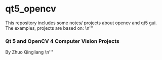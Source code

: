 # qt5_opencv
This repository includes some notes/ projects about opencv and qt5 gui. 
The examples, projects are based on:
  \n'''
  ### Qt 5 and OpenCV 4 Computer Vision Projects
  By Zhuo Qingliang 
  \n'''
